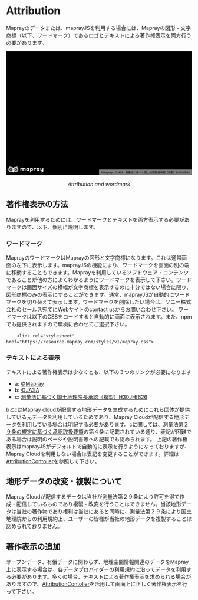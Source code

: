 # Attribution
Maprayのデータまたは、maprayJSを利用する場合には、Maprayの図形・文字商標（以下、ワードマーク）であるロゴとテキストによる著作権表示を両方行う必要があります。

<div align="center">
  <div>
    <img src="images/attribution.png" />
    <p><i>Attribution and wordmark</i></p>
  </div>
</div>

## 著作権表示の方法
Maprayを利用するためには、ワードマークとテキストを両方表示する必要がありますので、以下、個別に説明します。

### ワードマーク
MaprayのワードマークはMaprayの図形と文字商標になります。これは通常画面の左下に表示します。maprayJSの機能により、ワードマークを画面の別の端に移動することもできます。Maprayを利用しているソフトウェア・コンテンツであることが他の方によくわかるようにワードマークを表示して下さい。ワードマークは画面サイズの横幅が文字商標を表示するのに十分ではない場合に限り、図形商標のみの表示にすることができます。通常、maprayJSが自動的にワードマークを切り替えて表示します。ワードマークを削除したい場合は、ソニー株式会社のセールス宛てにWebサイトの[contact us](https://webform.secure.force.com/form/mapray1)からお問い合わせ下さい。
ワードマークは以下のCSSをロードすると自動的に画面に表示されます。また、npmでも提供されますので環境に合わせてご選択下さい。
```
    <link rel="stylesheet" href="https://resource.mapray.com/styles/v1/mapray.css">
```

### テキストによる表示
テキストによる著作権表示は少なくとも、以下の３つのリンクが必要になります

- a: [©Mapray](https://mapray.com)
- b: [©JAXA](http://www.jaxa.jp/)
- c: [測量法に基づく国土地理院長承認（複製）H30JHf626](https://www.gsi.go.jp/kiban/index.html)

bとcはMapray cloudが配信する地形データを生成するためにこれら団体が提供している元データを利用しているためであり、Mapray Cloudが配信する地形データを利用している場合は明記する必要があります。cに関しては、[測量法第２９条の規定に基づく承認取扱要領](https://www.gsi.go.jp/common/000219764.pdf)の第４条に記載されている通り、表記が困難である場合は説明のページや説明書等への記載でも認められます。
上記の著作権表示はmaprayJSがデフォルトで自動的に表示を行うようになっておりますが、Mapray Cloudを利用しない場合は表記を変更することができます。詳細は[AttributionContoller](https://github.com/sony/mapray-js/blob/master/src/mapray/AttributionController.js)を参照して下さい。

## 地形データの改変・複製について
Mapray Cloudが配信するデータは当社が測量法第２９条により許可を得て作成・配信しているものであり複製・改変を行うことはできません。当該地形データは当社の著作物であり権利は当社にあると同時に、測量法第２９条により国土地理院からの利用規約上、ユーザーの皆様が当社の地形データを複製することは認められておりません。

## 著作表示の追加
オープンデータ、有償データに関わらず、地理空間情報関連のデータをMapray上に表示する場合は、各データプロバイダーの利用規約に沿ってデータを利用する必要があります。多くの場合、テキストによる著作権表示を求められる場合がありますので、[AttributionContoller](https://github.com/sony/mapray-js/blob/master/src/mapray/AttributionController.js)を活用して画面上に正しく著作権表示を行って下さい。